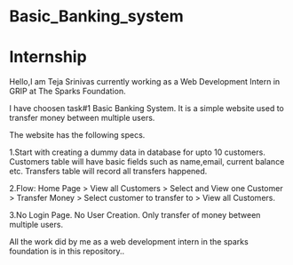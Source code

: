 # Basic_Banking_system
# Internship

Hello,I am Teja Srinivas currently working as a Web Development Intern in GRIP at The Sparks Foundation.

I have choosen task#1 Basic Banking System. It is a simple website used to transfer money between multiple users.

The website has the following specs.

1.Start with creating a dummy data in database for upto 10 customers. Customers table will have basic fields such as name,email, current balance etc. Transfers table will record all transfers happened.

2.Flow: Home Page > View all Customers > Select and View one Customer > Transfer Money > Select customer to transfer to > View all Customers.

3.No Login Page. No User Creation. Only transfer of money between multiple users.

All the work did by me as a web development intern in the sparks foundation is in this repository..
